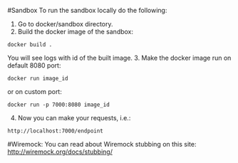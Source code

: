 #Sandbox
To run the sandbox locally do the following:
1. Go to docker/sandbox directory.
2. Build the docker image of the sandbox:
```
docker build .
```
You will see logs with id of the built image.
3. Make the docker image run on  default 8080 port:
```
docker run image_id
```
or on custom port:
```
docker run -p 7000:8080 image_id
```
4. Now you can make your requests, i.e.:
```
http://localhost:7000/endpoint
```
#Wiremock:
You can read about Wiremock stubbing on this site: http://wiremock.org/docs/stubbing/
